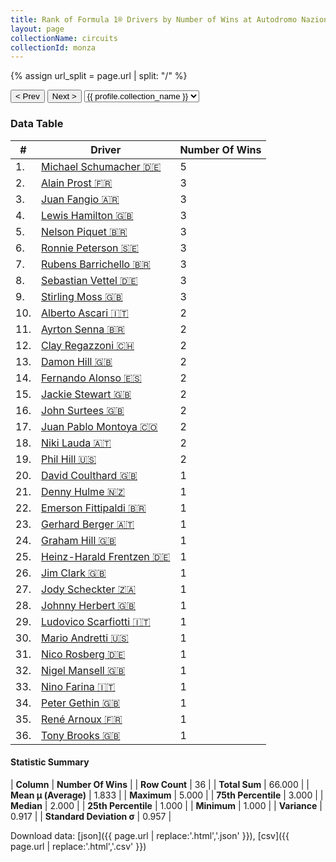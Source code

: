 ```yaml
---
title: Rank of Formula 1® Drivers by Number of Wins at Autodromo Nazionale di Monza
layout: page
collectionName: circuits
collectionId: monza
---
```


{% assign url_split = page.url | split: "/" %}
<div id="collection-navigation">
<button onclick="selector.options[selector.selectedIndex-1].value && (window.location = selector.options[selector.selectedIndex-1].value);">&lt; Prev</button>
<button onclick="selector.options[selector.selectedIndex+1].value && (window.location = selector.options[selector.selectedIndex+1].value);">Next &gt;</button>
<select id="selector" onchange="this.options[this.selectedIndex].value && (window.location = this.options[this.selectedIndex].value);">
  {% for collectionId in site.data[page.collectionName].refs %}
    {% if collectionId == page.collectionId %}
      {% assign selected = "selected" %}
    {% else %}
      {% assign selected = "" %}
    {% endif %}
    {% assign profile = site.data[page.collectionName][collectionId].profile %}
    <option value="/f1/{{ page.collectionName }}/{{ collectionId }}/{{ url_split[4] }}" {{ selected }}>{{ profile.collection_name }}</option>
  {% endfor %}
</select>
</div>

<canvas id="chart" width="400" height="180"></canvas>
<script>
var data = {
    "datasets": [
        {
            "backgroundColor": [
                "#9C8E8D",
                "#9C8E8D",
                "#9C8E8D",
                "#9C8E8D",
                "#9C8E8D",
                "#9C8E8D",
                "#9C8E8D",
                "#9C8E8D",
                "#9C8E8D",
                "#9C8E8D",
                "#9C8E8D",
                "#9C8E8D",
                "#9C8E8D",
                "#9C8E8D",
                "#9C8E8D",
                "#9C8E8D",
                "#9C8E8D",
                "#9C8E8D",
                "#9C8E8D",
                "#9C8E8D",
                "#9C8E8D",
                "#9C8E8D",
                "#9C8E8D",
                "#9C8E8D",
                "#9C8E8D",
                "#9C8E8D",
                "#9C8E8D",
                "#9C8E8D",
                "#9C8E8D",
                "#9C8E8D",
                "#9C8E8D",
                "#9C8E8D",
                "#9C8E8D",
                "#9C8E8D",
                "#9C8E8D",
                "#9C8E8D"
            ],
            "borderColor": [
                "#1D181E",
                "#1D181E",
                "#1D181E",
                "#1D181E",
                "#1D181E",
                "#1D181E",
                "#1D181E",
                "#1D181E",
                "#1D181E",
                "#1D181E",
                "#1D181E",
                "#1D181E",
                "#1D181E",
                "#1D181E",
                "#1D181E",
                "#1D181E",
                "#1D181E",
                "#1D181E",
                "#1D181E",
                "#1D181E",
                "#1D181E",
                "#1D181E",
                "#1D181E",
                "#1D181E",
                "#1D181E",
                "#1D181E",
                "#1D181E",
                "#1D181E",
                "#1D181E",
                "#1D181E",
                "#1D181E",
                "#1D181E",
                "#1D181E",
                "#1D181E",
                "#1D181E",
                "#1D181E"
            ],
            "borderWidth": 1,
            "data": [
                5.0,
                3.0,
                3.0,
                3.0,
                3.0,
                3.0,
                3.0,
                3.0,
                3.0,
                2.0,
                2.0,
                2.0,
                2.0,
                2.0,
                2.0,
                2.0,
                2.0,
                2.0,
                2.0,
                1.0,
                1.0,
                1.0,
                1.0,
                1.0,
                1.0,
                1.0,
                1.0,
                1.0,
                1.0,
                1.0,
                1.0,
                1.0,
                1.0,
                1.0,
                1.0,
                1.0
            ],
            "label": "Number Of Wins"
        }
    ],
    "labels": [
        "Michael Schumacher",
        "Alain Prost",
        "Juan Fangio",
        "Lewis Hamilton",
        "Nelson Piquet",
        "Ronnie Peterson",
        "Rubens Barrichello",
        "Sebastian Vettel",
        "Stirling Moss",
        "Alberto Ascari",
        "Ayrton Senna",
        "Clay Regazzoni",
        "Damon Hill",
        "Fernando Alonso",
        "Jackie Stewart",
        "John Surtees",
        "Juan Pablo Montoya",
        "Niki Lauda",
        "Phil Hill",
        "David Coulthard",
        "Denny Hulme",
        "Emerson Fittipaldi",
        "Gerhard Berger",
        "Graham Hill",
        "Heinz-Harald Frentzen",
        "Jim Clark",
        "Jody Scheckter",
        "Johnny Herbert",
        "Ludovico Scarfiotti",
        "Mario Andretti",
        "Nico Rosberg",
        "Nigel Mansell",
        "Nino Farina",
        "Peter Gethin",
        "René Arnoux",
        "Tony Brooks"
    ]
};
var options = {
  legend: {
    display: false
  },
  scales: {
    xAxes: [{
      ticks: {
        beginAtZero: true,
        maxRotation: 180,
        display: window.innerWidth > 800
      }
    }],
    yAxes: [{
      ticks: {
        beginAtZero: true
      }
    }]
  },
  onResize: function(chart, size) {
    chart.options.scales.xAxes[0].ticks.display = size.width > 800;
  }
};
var chart = new Chart("chart", {
    data: data,
    type: 'bar',
    options: options
});
</script>



### Data Table

| # | Driver | Number Of Wins |
|--|--|--|
| 1. | [Michael Schumacher 🇩🇪](/f1/drivers/michael_schumacher) | 5 |
| 2. | [Alain Prost 🇫🇷](/f1/drivers/prost) | 3 |
| 3. | [Juan Fangio 🇦🇷](/f1/drivers/fangio) | 3 |
| 4. | [Lewis Hamilton 🇬🇧](/f1/drivers/hamilton) | 3 |
| 5. | [Nelson Piquet 🇧🇷](/f1/drivers/piquet) | 3 |
| 6. | [Ronnie Peterson 🇸🇪](/f1/drivers/peterson) | 3 |
| 7. | [Rubens Barrichello 🇧🇷](/f1/drivers/barrichello) | 3 |
| 8. | [Sebastian Vettel 🇩🇪](/f1/drivers/vettel) | 3 |
| 9. | [Stirling Moss 🇬🇧](/f1/drivers/moss) | 3 |
| 10. | [Alberto Ascari 🇮🇹](/f1/drivers/ascari) | 2 |
| 11. | [Ayrton Senna 🇧🇷](/f1/drivers/senna) | 2 |
| 12. | [Clay Regazzoni 🇨🇭](/f1/drivers/regazzoni) | 2 |
| 13. | [Damon Hill 🇬🇧](/f1/drivers/damon_hill) | 2 |
| 14. | [Fernando Alonso 🇪🇸](/f1/drivers/alonso) | 2 |
| 15. | [Jackie Stewart 🇬🇧](/f1/drivers/stewart) | 2 |
| 16. | [John Surtees 🇬🇧](/f1/drivers/surtees) | 2 |
| 17. | [Juan Pablo Montoya 🇨🇴](/f1/drivers/montoya) | 2 |
| 18. | [Niki Lauda 🇦🇹](/f1/drivers/lauda) | 2 |
| 19. | [Phil Hill 🇺🇸](/f1/drivers/phil_hill) | 2 |
| 20. | [David Coulthard 🇬🇧](/f1/drivers/coulthard) | 1 |
| 21. | [Denny Hulme 🇳🇿](/f1/drivers/hulme) | 1 |
| 22. | [Emerson Fittipaldi 🇧🇷](/f1/drivers/emerson_fittipaldi) | 1 |
| 23. | [Gerhard Berger 🇦🇹](/f1/drivers/berger) | 1 |
| 24. | [Graham Hill 🇬🇧](/f1/drivers/hill) | 1 |
| 25. | [Heinz-Harald Frentzen 🇩🇪](/f1/drivers/frentzen) | 1 |
| 26. | [Jim Clark 🇬🇧](/f1/drivers/clark) | 1 |
| 27. | [Jody Scheckter 🇿🇦](/f1/drivers/scheckter) | 1 |
| 28. | [Johnny Herbert 🇬🇧](/f1/drivers/herbert) | 1 |
| 29. | [Ludovico Scarfiotti 🇮🇹](/f1/drivers/scarfiotti) | 1 |
| 30. | [Mario Andretti 🇺🇸](/f1/drivers/mario_andretti) | 1 |
| 31. | [Nico Rosberg 🇩🇪](/f1/drivers/rosberg) | 1 |
| 32. | [Nigel Mansell 🇬🇧](/f1/drivers/mansell) | 1 |
| 33. | [Nino Farina 🇮🇹](/f1/drivers/farina) | 1 |
| 34. | [Peter Gethin 🇬🇧](/f1/drivers/gethin) | 1 |
| 35. | [René Arnoux 🇫🇷](/f1/drivers/arnoux) | 1 |
| 36. | [Tony Brooks 🇬🇧](/f1/drivers/brooks) | 1 |

#### Statistic Summary

| **Column** | **Number Of Wins** |
| **Row Count** | 36 |
| **Total Sum** | 66.000 |
| **Mean μ (Average)** | 1.833 |
| **Maximum** | 5.000 |
| **75th Percentile** | 3.000 |
| **Median** | 2.000 |
| **25th Percentile** | 1.000 |
| **Minimum** | 1.000 |
| **Variance** | 0.917 |
| **Standard Deviation σ** | 0.957 |

Download data: [json]({{ page.url | replace:'.html','.json' }}), [csv]({{ page.url | replace:'.html','.csv' }})
